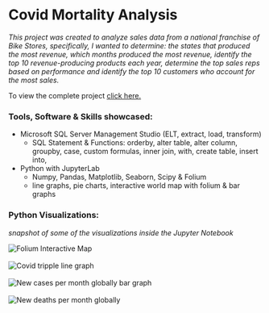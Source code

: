 # Covid Mortality Analysis

*This project was created to analyze sales data from a national franchise of Bike Stores, specifically, I wanted to determine: the states that produced the most revenue, which months produced the most revenue, identify the top 10 revenue-producing products each year, determine the top sales reps based on performance and identify the top 10 customers who account for the most sales.*

To view the complete project [click here.](https://github.com/peige07/Analytics-Portfolio/blob/main/SQL%20Projects/Covid%20Mortality%20Analysis/Covid_Analysis_SQL.ipynb)

### Tools, Software & Skills showcased:
- Microsoft SQL Server Management Studio (ELT, extract, load, transform)
  - SQL Statement & Functions: orderby, alter table, alter column, groupby, case, custom formulas, inner join, with, create table, insert into, 
- Python with JupyterLab
  - Numpy, Pandas, Matplotlib, Seaborn, Scipy & Folium
  - line graphs, pie charts, interactive world map with folium & bar graphs

### Python Visualizations:
*snapshot of some of the visualizations inside the Jupyter Notebook*

![Folium Interactive Map](https://github.com/peige07/Analytics-Portfolio/assets/136380370/f25be4d5-1e0a-4035-bba1-34b26654bb16)
<br>
<br>
![Covid tripple line graph](https://github.com/peige07/Analytics-Portfolio/assets/136380370/4037adb5-e874-4aaf-921a-f96e6cdd6ca1)
<br>
<br>
![New cases per month globally bar graph](https://github.com/peige07/Analytics-Portfolio/assets/136380370/dfcfaa64-57eb-4ceb-ba27-928dd90a1035)
<br>
<br>
![New deaths per month globally](https://github.com/peige07/Analytics-Portfolio/assets/136380370/bc1135bb-b016-4bb6-933c-233d127075c4)

